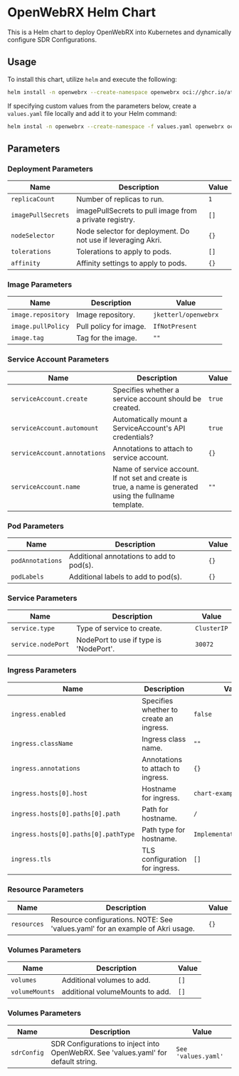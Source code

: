 # OpenWebRX Helm Chart

This is a Helm chart to deploy OpenWebRX into Kubernetes and dynamically configure SDR Configurations.

## Usage

To install this chart, utilize `helm` and execute the following:

```bash
helm install -n openwebrx --create-namespace openwebrx oci://ghcr.io/atoy3731/openwebrx:0.1.0
```

If specifying custom values from the parameters below, create a `values.yaml` file locally and add it to your Helm command:
```bash
helm instal -n openwebrx --create-namespace -f values.yaml openwebrx oci://ghcr.io/atoy3731/openwebrx:0.1.0
```

## Parameters

### Deployment Parameters

| Name               | Description                                                  | Value |
| ------------------ | ------------------------------------------------------------ | ----- |
| `replicaCount`     | Number of replicas to run.                                   | `1`   |
| `imagePullSecrets` | imagePullSecrets to pull image from a private registry.      | `[]`  |
| `nodeSelector`     | Node selector for deployment. Do not use if leveraging Akri. | `{}`  |
| `tolerations`      | Tolerations to apply to pods.                                | `[]`  |
| `affinity`         | Affinity settings to apply to pods.                          | `{}`  |

### Image Parameters

| Name               | Description            | Value                |
| ------------------ | ---------------------- | -------------------- |
| `image.repository` | Image repository.      | `jketterl/openwebrx` |
| `image.pullPolicy` | Pull policy for image. | `IfNotPresent`       |
| `image.tag`        | Tag for the image.     | `""`                 |

### Service Account Parameters

| Name                         | Description                                                                                              | Value  |
| ---------------------------- | -------------------------------------------------------------------------------------------------------- | ------ |
| `serviceAccount.create`      | Specifies whether a service account should be created.                                                   | `true` |
| `serviceAccount.automount`   | Automatically mount a ServiceAccount's API credentials?                                                  | `true` |
| `serviceAccount.annotations` | Annotations to attach to service account.                                                                | `{}`   |
| `serviceAccount.name`        | Name of service account. If not set and create is true, a name is generated using the fullname template. | `""`   |

### Pod Parameters

| Name             | Description                              | Value |
| ---------------- | ---------------------------------------- | ----- |
| `podAnnotations` | Additional annotations to add to pod(s). | `{}`  |
| `podLabels`      | Additional labels to add to pod(s).      | `{}`  |

### Service Parameters

| Name               | Description                            | Value       |
| ------------------ | -------------------------------------- | ----------- |
| `service.type`     | Type of service to create.             | `ClusterIP` |
| `service.nodePort` | NodePort to use if type is 'NodePort'. | `30072`     |

### Ingress Parameters

| Name                                 | Description                             | Value                    |
| ------------------------------------ | --------------------------------------- | ------------------------ |
| `ingress.enabled`                    | Specifies whether to create an ingress. | `false`                  |
| `ingress.className`                  | Ingress class name.                     | `""`                     |
| `ingress.annotations`                | Annotations to attach to ingress.       | `{}`                     |
| `ingress.hosts[0].host`              | Hostname for ingress.                   | `chart-example.local`    |
| `ingress.hosts[0].paths[0].path`     | Path for hostname.                      | `/`                      |
| `ingress.hosts[0].paths[0].pathType` | Path type for hostname.                 | `ImplementationSpecific` |
| `ingress.tls`                        | TLS configuration for ingress.          | `[]`                     |

### Resource Parameters

| Name        | Description                                                                    | Value |
| ----------- | ------------------------------------------------------------------------------ | ----- |
| `resources` | Resource configurations. NOTE: See 'values.yaml' for an example of Akri usage. | `{}`  |

### Volumes Parameters

| Name           | Description                     | Value |
| -------------- | ------------------------------- | ----- |
| `volumes`      | Additional volumes to add.      | `[]`  |
| `volumeMounts` | additional volumeMounts to add. | `[]`  |

### Volumes Parameters

| Name        | Description                                                                        | Value               |
| ----------- | ---------------------------------------------------------------------------------- | ------------------- |
| `sdrConfig` | SDR Configurations to inject into OpenWebRX. See 'values.yaml' for default string. | `See 'values.yaml'` |
